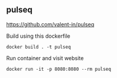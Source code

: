 pulseq
---
https://github.com/valent-in/pulseq

Build using this dockerfile

`docker build . -t pulseq`

Run container and visit website

`docker run -it -p 8080:8080 --rm pulseq`
